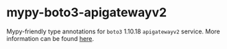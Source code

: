 # mypy-boto3-apigatewayv2

Mypy-friendly type annotations for `boto3` 1.10.18 `apigatewayv2` service.
More information can be found [here](https://github.com/vemel/mypy_boto3).